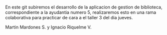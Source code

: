 En este git subiremos el desarrollo de la aplicacion de gestion de biblioteca, correspondiente a la ayudantia numero 5,
realizaremos esto en una rama colaborativa para practicar de cara a el taller 3 del dia jueves.

Martin Mardones S. y Ignacio Riquelme V.